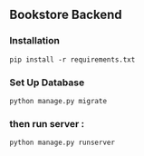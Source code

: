 ## Bookstore Backend

### Installation
```
pip install -r requirements.txt
```
### Set Up Database
```
python manage.py migrate
```
### then run server :
```
python manage.py runserver
```

